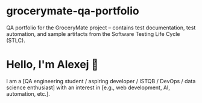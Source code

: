 # grocerymate-qa-portfolio
QA portfolio for the GroceryMate project – contains test documentation, 
test automation, and sample artifacts from the Software Testing Life Cycle (STLC).
# Hello, I'm Alexej 👋
I am a [QA engineering student / aspiring developer / ISTQB / DevOps / 
data science enthusiast] with an interest in [e.g., web development, 
AI, automation, etc.].